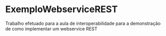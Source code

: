 ExemploWebserviceREST
=====================

Trabalho efetuado para a aula de interoperabilidade para a demonstração de como implementar um webservice REST
